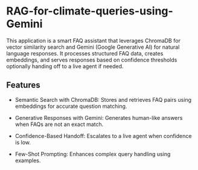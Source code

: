# RAG-for-climate-queries-using-Gemini
This application is a smart FAQ assistant that leverages ChromaDB for vector similarity search and Gemini (Google Generative AI) for natural language responses. It processes structured FAQ data, creates embeddings, and serves responses based on confidence thresholds optionally handing off to a live agent if needed.

 ## Features
- Semantic Search with ChromaDB: Stores and retrieves FAQ pairs using embeddings for accurate question matching.

- Generative Responses with Gemini: Generates human-like answers when FAQs are not an exact match.

- Confidence-Based Handoff: Escalates to a live agent when confidence is low.

- Few-Shot Prompting: Enhances complex query handling using examples.
